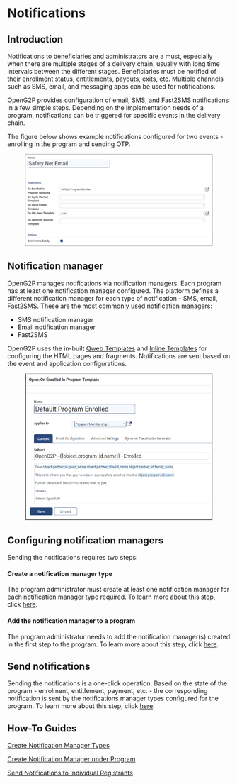 # Notifications

## Introduction

Notifications to beneficiaries and administrators are a must, especially when there are multiple stages of a delivery chain, usually with long time intervals between the different stages. Beneficiaries must be notified of their enrollment status, entitlements, payouts, exits, etc. Multiple channels such as SMS, email, and messaging apps can be used for notifications.

OpenG2P provides configuration of email, SMS, and Fast2SMS notifications in a few simple steps. Depending on the implementation needs of a program, notifications can be triggered for specific events in the delivery chain.

The figure below shows example notifications configured for two events - enrolling in the program and sending OTP.

<figure><img src="../.gitbook/assets/notification-events.png" alt=""><figcaption></figcaption></figure>

## Notification manager

OpenG2P manages notifications via notification managers. Each program has at least one notification manager configured. The platform defines a different notification manager for each type of notification - SMS, email, Fast2SMS. These are the most commonly used notification managers:

* SMS notification manager
* Email notification manager
* Fast2SMS&#x20;

OpenG2P uses the in-built [Qweb Templates](https://www.odoo.com/documentation/16.0/developer/reference/frontend/qweb.html) and [Inline Templates](https://apps.odoo.com/apps/modules/10.0/mail\_inline\_css/) for configuring the HTML pages and fragments. Notifications are sent based on the event and application configurations.

<figure><img src="../.gitbook/assets/notification-template.png" alt=""><figcaption></figcaption></figure>

## Configuring notification managers

Sending the notifications requires two steps:

#### Create a notification manager type

The program administrator must create at least one notification manager for each notification manager type required. To learn more about this step, click [here](../guides/user-guides/create-notification-manager-types/).

#### Add the notification manager to a program

The program administrator needs to add the notification manager(s) created in the first step to the program. To learn more about this step, click [here](../guides/user-guides/configure-notification-manager.md).&#x20;

## Send notifications

Sending the notifications is a one-click operation. Based on the state of the program - enrolment, entitlement, payment, etc. - the corresponding notification is sent by the notifications manager types configured for the program. To learn more about this step, click [here](../guides/user-guides/send-notifications-to-individual-registrants.md).

## How-To Guides

[Create Notification Manager Types](../guides/user-guides/create-notification-manager-types/)

[Create Notification Manager under Program](../guides/user-guides/configure-notification-manager.md)

[Send Notifications to Individual Registrants](../guides/user-guides/send-notifications-to-individual-registrants.md)


